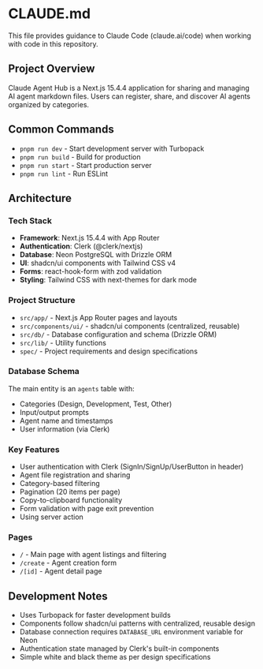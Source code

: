 # CLAUDE.md

This file provides guidance to Claude Code (claude.ai/code) when working with code in this repository.

## Project Overview

Claude Agent Hub is a Next.js 15.4.4 application for sharing and managing AI agent markdown files. Users can register, share, and discover AI agents organized by categories.

## Common Commands

- `pnpm run dev` - Start development server with Turbopack
- `pnpm run build` - Build for production
- `pnpm run start` - Start production server
- `pnpm run lint` - Run ESLint

## Architecture

### Tech Stack

- **Framework**: Next.js 15.4.4 with App Router
- **Authentication**: Clerk (@clerk/nextjs)
- **Database**: Neon PostgreSQL with Drizzle ORM
- **UI**: shadcn/ui components with Tailwind CSS v4
- **Forms**: react-hook-form with zod validation
- **Styling**: Tailwind CSS with next-themes for dark mode

### Project Structure

- `src/app/` - Next.js App Router pages and layouts
- `src/components/ui/` - shadcn/ui components (centralized, reusable)
- `src/db/` - Database configuration and schema (Drizzle ORM)
- `src/lib/` - Utility functions
- `spec/` - Project requirements and design specifications

### Database Schema

The main entity is an `agents` table with:

- Categories (Design, Development, Test, Other)
- Input/output prompts
- Agent name and timestamps
- User information (via Clerk)

### Key Features

- User authentication with Clerk (SignIn/SignUp/UserButton in header)
- Agent file registration and sharing
- Category-based filtering
- Pagination (20 items per page)
- Copy-to-clipboard functionality
- Form validation with page exit prevention
- Using server action

### Pages

- `/` - Main page with agent listings and filtering
- `/create` - Agent creation form
- `/[id]` - Agent detail page

## Development Notes

- Uses Turbopack for faster development builds
- Components follow shadcn/ui patterns with centralized, reusable design
- Database connection requires `DATABASE_URL` environment variable for Neon
- Authentication state managed by Clerk's built-in components
- Simple white and black theme as per design specifications
